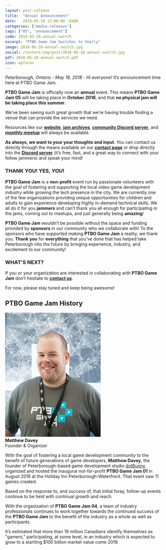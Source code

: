 ```yaml
---
layout: post-release
title:  "Annual Announcement"
date:   2018-05-18 13:00:00 -0400
categories: ["media-releases"]
tags: ["05", "announcement"]
code: 2018-05-18-annual-switch
excerpt: "PTBO Game Jam Switches to Yearly"
image: 2018-05-18-annual-switch.jpg
social: /content/img/post/2018-05-18-annual-switch.jpg
pdf: 2018-05-18-annual-switch.pdf
icon: wpforms
---
```

_Peterborough, Ontario - May 18, 2018_ -  Hi everyone! It’s announcement time here at PTBO Game Jam.

**PTBO Game Jam** is officially now an **annual** event. This means **PTBO Game Jam 05** will be taking place in **October 2018**, and that **no physical jam will be taking place this summer**.

We’ve been seeing such great growth that we’re having trouble finding a venue that can provide the services we need.

Resources like our **[website](http://ptbogamejam.com/)**, **[jam archives](http://ptbogamejam.com/archive/)**, **[community Discord server](http://discord.me/ptbogamejam)**, and **[monthly meetup](https://www.meetup.com/PTBOGameDev/)** will always be available.

**As always, we want to your your thoughts and input**. You can contact us directly through the means available on our **[contact page](http://ptbogamejam.com/contact/)** or drop directly into the **[Discord server](http://discord.me/ptbogamejam)** (it’s free, fast, and a great way to connect with your fellow jammers) and speak your mind!

   
### THANK YOU! YES, _YOU_!
**PTBO Game Jam** is a **non-profit** event run by passionate volunteers with the goal of fostering and supporting the local video game development industry while growing the tech presence in the city. We are currently one of the few organizations providing unique opportunities for children and adults to gain experience developing highly in-demand technical skills. We all do it for you **jammers** and can’t thank you all enough for participating in the jams, coming out to meetups, and just generally being **amazing**!

**PTBO Game Jam** wouldn’t be possible without the space and funding provided by **sponsors** in our community who we collaborate with! To the sponsors who have supported making **PTBO Game Jam** a reality, we thank you. **Thank you** for **everything** that you’ve done that has helped take Peterborough into the future by bringing experience, industry, and excitement to our community!

  
### WHAT'S NEXT?
If you or your organization are interested in collaborating with **PTBO Game Jam** don’t hesitate to **[contact us](http://ptbogamejam.com/contact/)**. 

For now, please stay tuned and keep being awesome!

## PTBO Game Jam History

<a href="http://ptbogamejam.com/files/events/03/PTBOGameJam03-MD.png"><img class="release-image" hdpi="true" src="/content/img/event/03/release/MD.jpg"></a>  
**Matthew Davey**   
Founder &amp; Organizer
  
With the goal of fostering a local game development community to the benefit of future generations of game developers, **Matthew Davey**, the founder of Peterborough-based game development studio [dotBunny](http://dotbunny.com), organized and hosted the inaugural not-for-profit **PTBO Game Jam 01** in August 2016 at the Holiday Inn Peterborough-Waterfront. That event saw 11 games created.
  
Based on the response to, and success of, that initial foray, follow-up events continue to be held with continual growth and reach.
  
With the organization of **PTBO Game Jam 04**, a team of industry professionals continues to work together towards the continued success of the **PTBO Game Jam** to the benefit of the industry as a whole as well as participants. 
  
It’s estimated that more than 19 million Canadians identify themselves as "gamers," participating, at some level, in an industry which is expected to grow to a startling $100 billion market value come 2019.